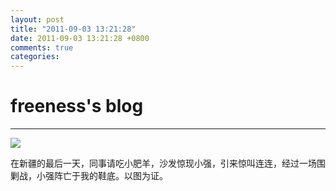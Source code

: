 ```yaml
---
layout: post
title: "2011-09-03 13:21:28"
date: 2011-09-03 13:21:28 +0800
comments: true
categories: 
---
```


# freeness's blog

----------

![](http://okqmqrbgo.bkt.clouddn.com/201109031321281.jpg)

>
在新疆的最后一天，同事请吃小肥羊，沙发惊现小强，引来惊叫连连，经过一场围剿战，小强阵亡于我的鞋底。以图为证。